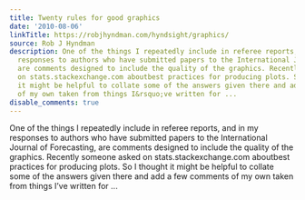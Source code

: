 ```yaml
---
title: Twenty rules for good graphics
date: '2010-08-06'
linkTitle: https://robjhyndman.com/hyndsight/graphics/
source: Rob J Hyndman
description: One of the things I repeatedly include in referee reports, and in my
  responses to authors who have submitted papers to the International Journal of Forecasting,
  are comments designed to include the quality of the graphics. Recently someone asked
  on stats.stackexchange.com aboutbest practices for producing plots. So I thought
  it might be helpful to collate some of the answers given there and add a few comments
  of my own taken from things I&rsquo;ve written for ...
disable_comments: true
---
```

One of the things I repeatedly include in referee reports, and in my responses to authors who have submitted papers to the International Journal of Forecasting, are comments designed to include the quality of the graphics. Recently someone asked on stats.stackexchange.com aboutbest practices for producing plots. So I thought it might be helpful to collate some of the answers given there and add a few comments of my own taken from things I&rsquo;ve written for ...